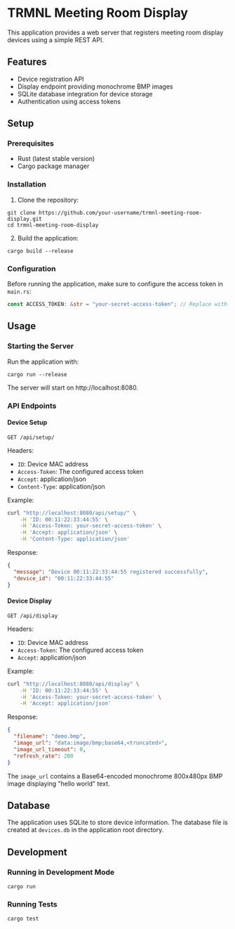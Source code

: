 # TRMNL Meeting Room Display

This application provides a web server that registers meeting room display devices using a simple REST API.

## Features

- Device registration API
- Display endpoint providing monochrome BMP images
- SQLite database integration for device storage
- Authentication using access tokens

## Setup

### Prerequisites

- Rust (latest stable version)
- Cargo package manager

### Installation

1. Clone the repository:
```
git clone https://github.com/your-username/trmnl-meeting-room-display.git
cd trmnl-meeting-room-display
```

2. Build the application:
```
cargo build --release
```

### Configuration

Before running the application, make sure to configure the access token in `main.rs`:

```rust
const ACCESS_TOKEN: &str = "your-secret-access-token"; // Replace with your actual token
```

## Usage

### Starting the Server

Run the application with:

```
cargo run --release
```

The server will start on http://localhost:8080.

### API Endpoints

#### Device Setup

```
GET /api/setup/
```

Headers:
- `ID`: Device MAC address
- `Access-Token`: The configured access token
- `Accept`: application/json
- `Content-Type`: application/json

Example:

```bash
curl "http://localhost:8080/api/setup/" \
    -H 'ID: 00:11:22:33:44:55' \
    -H 'Access-Token: your-secret-access-token' \
    -H 'Accept: application/json' \
    -H 'Content-Type: application/json'
```

Response:

```json
{
  "message": "Device 00:11:22:33:44:55 registered successfully",
  "device_id": "00:11:22:33:44:55"
}
```

#### Device Display

```
GET /api/display
```

Headers:
- `ID`: Device MAC address
- `Access-Token`: The configured access token
- `Accept`: application/json

Example:

```bash
curl "http://localhost:8080/api/display" \
    -H 'ID: 00:11:22:33:44:55' \
    -H 'Access-Token: your-secret-access-token' \
    -H 'Accept: application/json'
```

Response:

```json
{
  "filename": "demo.bmp",
  "image_url": "data:image/bmp;base64,<truncated>",
  "image_url_timeout": 0,
  "refresh_rate": 200
}
```

The `image_url` contains a Base64-encoded monochrome 800x480px BMP image displaying "hello world" text.

## Database

The application uses SQLite to store device information. The database file is created at `devices.db` in the application root directory.

## Development

### Running in Development Mode

```
cargo run
```

### Running Tests

```
cargo test
```